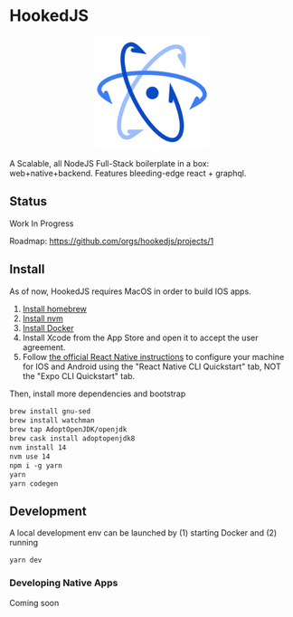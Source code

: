 # HookedJS

<p align="center"><img src="https://github.com/hookedjs/hookedjs/blob/main/docs/hooked.png?raw=true" alt="Hookedjs" width="200"/></p>

A Scalable, all NodeJS Full-Stack boilerplate in a box: web+native+backend. Features bleeding-edge react + graphql.

## Status

Work In Progress

Roadmap: https://github.com/orgs/hookedjs/projects/1

## Install

As of now, HookedJS requires MacOS in order to build IOS apps.

1. [Install homebrew](https://brew.sh/)
2. [Install nvm](https://github.com/nvm-sh/nvm#install--update-script)
3. [Install Docker](https://docs.docker.com/docker-for-mac/install/)
1. Install Xcode from the App Store and open it to accept the user agreement.
2. Follow [the official React Native instructions](https://facebook.github.io/react-native/docs/getting-started.html) to configure your machine for IOS and Android using the "React Native CLI Quickstart" tab, NOT the "Expo CLI Quickstart" tab.

Then, install more dependencies and bootstrap

```
brew install gnu-sed
brew install watchman
brew tap AdoptOpenJDK/openjdk
brew cask install adoptopenjdk8
nvm install 14
nvm use 14
npm i -g yarn
yarn
yarn codegen
```

## Development

A local development env can be launched by (1) starting Docker and (2) running 

```
yarn dev
```

### Developing Native Apps

Coming soon

